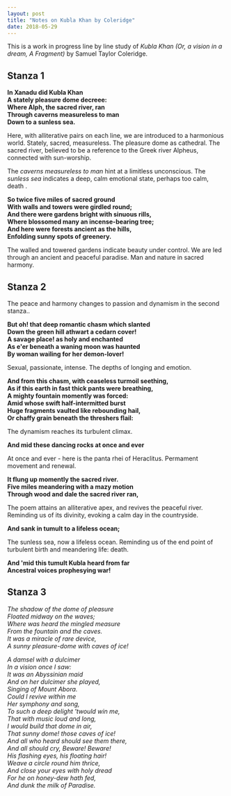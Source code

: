 ```yaml
---
layout: post
title: "Notes on Kubla Khan by Coleridge"
date: 2018-05-29
---
```

This is a work in progress line by line study of _Kubla Khan (Or, a vision in a dream, A Fragment)_ by Samuel Taylor Coleridge. 

## Stanza 1
__In Xanadu did Kubla Khan__  
__A stately pleasure dome decreee:__  
__Where Alph, the sacred river, ran__  
__Through caverns measureless to man__  
__Down to a sunless sea.__  

Here, with alliterative pairs on each line, we are introduced to a harmonious world. Stately, sacred, measureless. The pleasure dome as cathedral. The sacred river, believed to be a reference to the Greek river Alpheus, connected with sun-worship.

The _caverns measureless to man_ hint at a limitless unconscious. The _sunless sea_ indicates a deep, calm emotional state, perhaps too calm, death .

__So twice five miles of sacred ground__  
__With walls and towers were girdled round;__  
__And there were gardens bright with sinuous rills,__  
__Where blossomed many an incense-bearing tree;__  
__And here were forests ancient as the hills,__  
__Enfolding sunny spots of greenery.__  

The walled and towered gardens indicate beauty under control. We are led through an ancient and peaceful paradise. Man and nature in sacred harmony.

## Stanza 2

The peace and harmony changes to passion and dynamism in the second stanza..

__But oh! that deep romantic chasm which slanted__  
__Down the green hill athwart a cedarn cover!__  
__A savage place! as holy and enchanted__  
__As e'er beneath a waning moon was haunted__  
__By woman wailing for her demon-lover!__  

Sexual, passionate, intense. The depths of longing and emotion.

__And from this chasm, with ceaseless turmoil seething,__  
__As if this earth in fast thick pants were breathing,__  
__A mighty fountain momently was forced:__  
__Amid whose swift half-intermitted burst__  
__Huge fragments vaulted like rebounding hail,__  
__Or chaffy grain beneath the threshers flail:__  

The dynamism reaches its turbulent climax. 

__And mid these dancing rocks at once and ever__  

At once and ever - here is the panta rhei of Heraclitus. Permament movement and renewal.

__It flung up momently the sacred river.__  
__Five miles meandering with a mazy motion__  
__Through wood and dale the sacred river ran,__  

The poem attains an alliterative apex, and revives the peaceful river. Reminding us of its divinity, evoking a calm day in the countryside.

__And sank in tumult to a lifeless ocean;__  

The sunless sea, now a lifeless ocean. Reminding us of the end point of turbulent birth and meandering life: death.

__And 'mid this tumult Kubla heard from far__  
__Ancestral voices prophesying war!__  

## Stanza 3
_The shadow of the dome of pleasure_  
_Floated midway on the waves;_  
_Where was heard the mingled measure_  
_From the fountain and the caves._  
_It was a miracle of rare device,_  
_A sunny pleasure-dome with caves of ice!_  

_A damsel with a dulcimer_  
_In a vision once I saw:_  
_It was an Abyssinian maid_  
_And on her dulcimer she played,_  
_Singing of Mount Abora._  
_Could I revive within me_  
_Her symphony and song,_  
_To such a deep delight 'twould win me,_  
_That with music loud and long,_  
_I would build that dome in air,_  
_That sunny dome! those caves of ice!_  
_And all who heard should see them there,_  
_And all should cry, Beware! Beware!_  
_His flashing eyes, his floating hair!_  
_Weave a circle round him thrice,_  
_And close your eyes with holy dread_  
_For he on honey-dew hath fed,_  
_And dunk the milk of Paradise._  